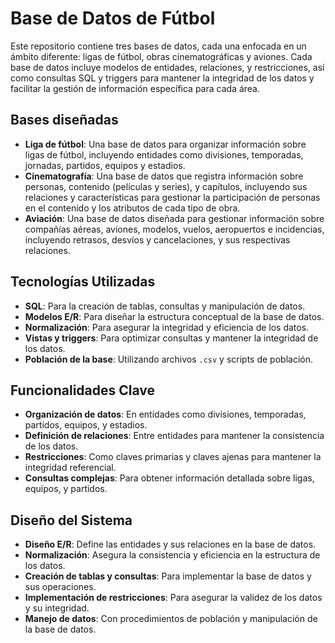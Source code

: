 # Base de Datos de Fútbol

Este repositorio contiene tres bases de datos, cada una enfocada en un ámbito diferente: ligas de fútbol, obras cinematográficas y aviones. Cada base de datos incluye modelos de entidades, relaciones, y restricciones, así como consultas SQL y triggers para mantener la integridad de los datos y facilitar la gestión de información específica para cada área.

## Bases diseñadas

- **Liga de fútbol**: Una base de datos para organizar información sobre ligas de fútbol, incluyendo entidades como divisiones, temporadas, jornadas, partidos, equipos y estadios.
- **Cinematografía**: Una base de datos que registra información sobre personas, contenido (películas y series), y capítulos, incluyendo sus relaciones y características para gestionar la participación de personas en el contenido y los atributos de cada tipo de obra.
- **Aviación**: Una base de datos diseñada para gestionar información sobre compañías aéreas, aviones, modelos, vuelos, aeropuertos e incidencias, incluyendo retrasos, desvíos y cancelaciones, y sus respectivas relaciones.

## Tecnologías Utilizadas

- **SQL**: Para la creación de tablas, consultas y manipulación de datos.
- **Modelos E/R**: Para diseñar la estructura conceptual de la base de datos.
- **Normalización**: Para asegurar la integridad y eficiencia de los datos.
- **Vistas y triggers**: Para optimizar consultas y mantener la integridad de los datos.
- **Población de la base**: Utilizando archivos `.csv` y scripts de población.

## Funcionalidades Clave

- **Organización de datos**: En entidades como divisiones, temporadas, partidos, equipos, y estadios.
- **Definición de relaciones**: Entre entidades para mantener la consistencia de los datos.
- **Restricciones**: Como claves primarias y claves ajenas para mantener la integridad referencial.
- **Consultas complejas**: Para obtener información detallada sobre ligas, equipos, y partidos.

## Diseño del Sistema

- **Diseño E/R**: Define las entidades y sus relaciones en la base de datos.
- **Normalización**: Asegura la consistencia y eficiencia en la estructura de los datos.
- **Creación de tablas y consultas**: Para implementar la base de datos y sus operaciones.
- **Implementación de restricciones**: Para asegurar la validez de los datos y su integridad.
- **Manejo de datos**: Con procedimientos de población y manipulación de la base de datos.
